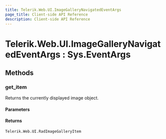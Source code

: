 ```yaml
---
title: Telerik.Web.UI.ImageGalleryNavigatedEventArgs
page_title: Client-side API Reference
description: Client-side API Reference
---
```


# Telerik.Web.UI.ImageGalleryNavigatedEventArgs : Sys.EventArgs 

## Methods

###  get_item

Returns the currently displayed image object.

#### Parameters

#### Returns

`Telerik.Web.UI.RadImageGalleryItem` 